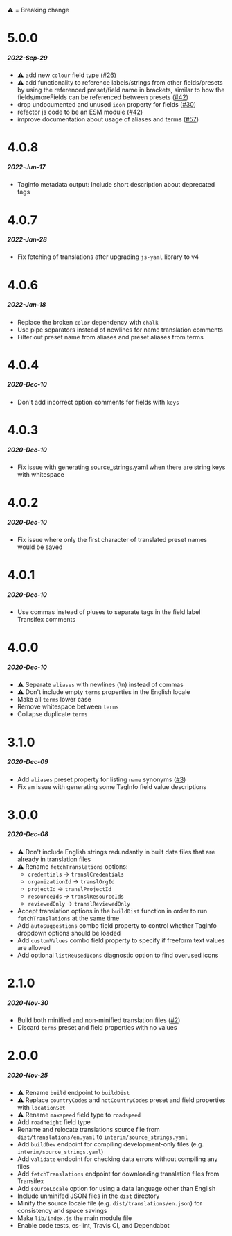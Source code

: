 :warning: = Breaking change

<!--
# A.B.C
##### YYYY-MMM-DD

[#x]: https://github.com/ideditor/schema-builder/issues/x
-->

# 5.0.0
##### 2022-Sep-29

* :warning: add new `colour` field type ([#26])
* :warning: add functionality to reference labels/strings from other fields/presets by using the referenced preset/field name in brackets, similar to how the fields/moreFields can be referenced between presets ([#42])
* drop undocumented and unused `icon` property for fields ([#30])
* refactor js code to be an ESM module ([#42])
* improve documentation about usage of aliases and terms ([#57])

[#26]: https://github.com/ideditor/schema-builder/issues/26
[#30]: https://github.com/ideditor/schema-builder/issues/30
[#42]: https://github.com/ideditor/schema-builder/issues/42
[#57]: https://github.com/ideditor/schema-builder/pull/57


# 4.0.8
##### 2022-Jun-17

* Taginfo metadata output: Include short description about deprecated tags

# 4.0.7
##### 2022-Jan-28

* Fix fetching of translations after upgrading `js-yaml` library to v4

# 4.0.6
##### 2022-Jan-18

* Replace the broken `color` dependency with `chalk`
* Use pipe separators instead of newlines for name translation comments
* Filter out preset name from aliases and preset aliases from terms

# 4.0.4
##### 2020-Dec-10

* Don't add incorrect option comments for fields with `keys`

# 4.0.3
##### 2020-Dec-10

* Fix issue with generating source_strings.yaml when there are string keys with whitespace

# 4.0.2
##### 2020-Dec-10

* Fix issue where only the first character of translated preset names would be saved

# 4.0.1
##### 2020-Dec-10

* Use commas instead of pluses to separate tags in the field label Transifex comments

# 4.0.0
##### 2020-Dec-10

* :warning: Separate `aliases` with newlines (\n) instead of commas
* :warning: Don't include empty `terms` properties in the English locale
* Make all `terms` lower case
* Remove whitespace between `terms`
* Collapse duplicate `terms`

# 3.1.0
##### 2020-Dec-09

* Add `aliases` preset property for listing `name` synonyms ([#3])
* Fix an issue with generating some TagInfo field value descriptions

[#3]: https://github.com/ideditor/schema-builder/issues/3

# 3.0.0
##### 2020-Dec-08

* :warning: Don't include English strings redundantly in built data files that are already in translation files
* :warning: Rename `fetchTranslations` options:
  * `credentials` -> `translCredentials`
  * `organizationId` -> `translOrgId`
  * `projectId` -> `translProjectId`
  * `resourceIds` -> `translResourceIds`
  * `reviewedOnly` -> `translReviewedOnly`
* Accept translation options in the `buildDist` function in order to run `fetchTranslations` at the same time
* Add `autoSuggestions` combo field property to control whether TagInfo dropdown options should be loaded
* Add `customValues` combo field property to specify if freeform text values are allowed
* Add optional `listReusedIcons` diagnostic option to find overused icons

# 2.1.0
##### 2020-Nov-30

* Build both minified and non-minified translation files ([#2])
* Discard `terms` preset and field properties with no values

[#2]: https://github.com/ideditor/schema-builder/issues/2

# 2.0.0
##### 2020-Nov-25

* :warning: Rename `build` endpoint to `buildDist`
* :warning: Replace `countryCodes` and `notCountryCodes` preset and field properties with `locationSet`
* :warning: Rename `maxspeed` field type to `roadspeed`
* Add `roadheight` field type
* Rename and relocate translations source file from `dist/translations/en.yaml` to `interim/source_strings.yaml`
* Add `buildDev` endpoint for compiling development-only files (e.g. `interim/source_strings.yaml`)
* Add `validate` endpoint for checking data errors without compiling any files
* Add `fetchTranslations` endpoint for downloading translation files from Transifex
* Add `sourceLocale` option for using a data language other than English
* Include unminifed JSON files in the `dist` directory
* Minify the source locale file (e.g. `dist/translations/en.json`) for consistency and space savings
* Make `lib/index.js` the main module file
* Enable code tests, es-lint, Travis CI, and Dependabot
